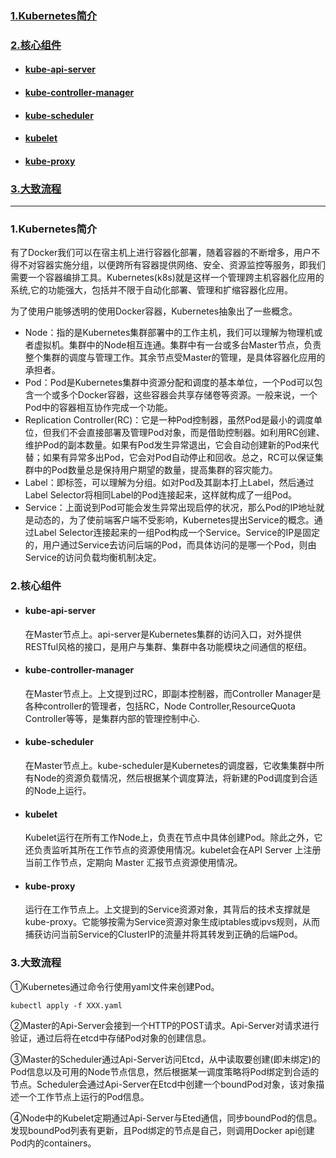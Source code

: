 ### [1.Kubernetes简介](#Kubernetes简介锚点)
### [2.核心组件](#核心组件锚点)
* #### [kube-api-server](#kube-api-server锚点)
* #### [kube-controller-manager](#kube-controller-manager锚点)
* #### [kube-scheduler](#kube-scheduler锚点)
* #### [kubelet](#kubelet锚点)
* #### [kube-proxy](#kube-proxy锚点)
### [3.大致流程](#大致流程锚点)


---


<span id = "Kubernetes简介锚点"></span>
### 1.Kubernetes简介

有了Docker我们可以在宿主机上进行容器化部署，随着容器的不断增多，用户不得不对容器实施分组，以便跨所有容器提供网络、安全、资源监控等服务，即我们需要一个容器编排工具。Kubernetes(k8s)就是这样一个管理跨主机容器化应用的系统,它的功能强大，包括并不限于自动化部署、管理和扩缩容器化应用。

为了使用户能够透明的使用Docker容器，Kubernetes抽象出了一些概念。

- Node：指的是Kubernetes集群部署中的工作主机，我们可以理解为物理机或者虚拟机。集群中的Node相互连通。集群中有一台或多台Master节点，负责整个集群的调度与管理工作。其余节点受Master的管理，是具体容器化应用的承担者。
- Pod：Pod是Kubernetes集群中资源分配和调度的基本单位，一个Pod可以包含一个或多个Docker容器，这些容器会共享存储卷等资源。一般来说，一个Pod中的容器相互协作完成一个功能。
- Replication Controller(RC)：它是一种Pod控制器，虽然Pod是最小的调度单位，但我们不会直接部署及管理Pod对象，而是借助控制器。如利用RC创建、维护Pod的副本数量。如果有Pod发生异常退出，它会自动创建新的Pod来代替；如果有异常多出Pod，它会对Pod自动停止和回收。总之，RC可以保证集群中的Pod数量总是保持用户期望的数量，提高集群的容灾能力。
- Label：即标签，可以理解为分组。如对Pod及其副本打上Label，然后通过Label Selector将相同Label的Pod连接起来，这样就构成了一组Pod。
- Service：上面说到Pod可能会发生异常出现启停的状况，那么Pod的IP地址就是动态的，为了使前端客户端不受影响，Kubernetes提出Service的概念。通过Label Selector连接起来的一组Pod构成一个Service。Service的IP是固定的，用户通过Service去访问后端的Pod，而具体访问的是哪一个Pod，则由Service的访问负载均衡机制决定。


<span id = "核心组件锚点"></span>
### 2.核心组件
<span id = "kube-api-server锚点"></span>
- #### kube-api-server
   在Master节点上。api-server是Kubernetes集群的访问入口，对外提供RESTful风格的接口，是用户与集群、集群中各功能模块之间通信的枢纽。

<span id="kube-controller-manager锚点"></span>
- #### kube-controller-manager
   在Master节点上。上文提到过RC，即副本控制器，而Controller Manager是各种controller的管理者，包括RC，Node Controller,ResourceQuota Controller等等，是集群内部的管理控制中心.

<span id ="kube-scheduler锚点"></span>
- #### kube-scheduler
   在Master节点上。kube-scheduler是Kubernetes的调度器，它收集集群中所有Node的资源负载情况，然后根据某个调度算法，将新建的Pod调度到合适的Node上运行。

<span id="kubelet锚点"></span>
- #### kubelet
   Kubelet运行在所有工作Node上，负责在节点中具体创建Pod。除此之外，它还负责监听其所在工作节点的资源使用情况。kubelet会在API Server 上注册当前工作节点，定期向 Master 汇报节点资源使用情况。

<span id = "kube-proxy锚点"></span>
- #### kube-proxy
   运行在工作节点上。上文提到的Service资源对象，其背后的技术支撑就是kube-proxy。它能够按需为Service资源对象生成iptables或ipvs规则，从而捕获访问当前Service的ClusterIP的流量并将其转发到正确的后端Pod。

<span id="大致流程锚点"></span>
### 3.大致流程
①Kubernetes通过命令行使用yaml文件来创建Pod。

`kubectl apply -f XXX.yaml`

②Master的Api-Server会接到一个HTTP的POST请求。Api-Server对请求进行验证，通过后将在etcd中存储Pod对象的创建信息。

③Master的Scheduler通过Api-Server访问Etcd，从中读取要创建(即未绑定)的Pod信息以及可用的Node节点信息，然后根据某一调度策略将Pod绑定到合适的节点。Scheduler会通过Api-Server在Etcd中创建一个boundPod对象，该对象描述一个工作节点上运行的Pod信息。

④Node中的Kubelet定期通过Api-Server与Eted通信，同步boundPod的信息。发现boundPod列表有更新，且Pod绑定的节点是自己，则调用Docker api创建Pod内的containers。


